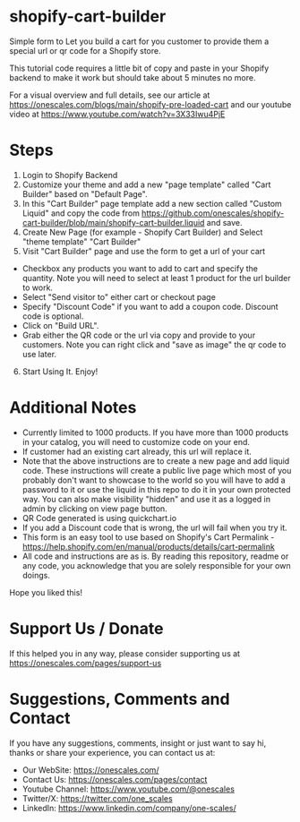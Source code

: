 # shopify-cart-builder
Simple form to Let you build a cart for you customer to provide them a special url or qr code for a Shopify store.

This tutorial code requires a little bit of copy and paste in your Shopify backend to make it work but should take about 5 minutes no more.

For a visual overview and full details, see our article at https://onescales.com/blogs/main/shopify-pre-loaded-cart and our youtube video at https://www.youtube.com/watch?v=3X33Iwu4PjE

# Steps

1. Login to Shopify Backend
2. Customize your theme and add a new "page template" called "Cart Builder" based on "Default Page".
3. In this "Cart Builder" page template add a new section called "Custom Liquid" and copy the code from https://github.com/onescales/shopify-cart-builder/blob/main/shopify-cart-builder.liquid and save.
4. Create New Page (for example - Shopify Cart Builder) and Select "theme template" "Cart Builder"
5. Visit "Cart Builder" page and use the form to get a url of your cart
- Checkbox any products you want to add to cart and specify the quantity. Note you will need to select at least 1 product for the url builder to work.
- Select "Send visitor to" either cart or checkout page
- Specify "Discount Code" if you want to add a coupon code. Discount code is optional.
- Click on "Build URL".
- Grab either the QR code or the url via copy and provide to your customers. Note you can right click and "save as image" the qr code to use later.
6. Start Using It. Enjoy!

# Additional Notes
- Currently limited to 1000 products. If you have more than 1000 products in your catalog, you will need to customize code on your end.
- If customer had an existing cart already, this url will replace it.
- Note that the above instructions are to create a new page and add liquid code. These instructions will create a public live page which most of you probably don't want to showcase to the world so you will have to add a password to it or use the liquid in this repo to do it in your own protected way. You can also make visibility "hidden" and use it as a logged in admin by clicking on view page button.
- QR Code generated is using quickchart.io
- If you add a Discount code that is wrong, the url will fail when you try it.
- This form is an easy tool to use based on Shopify's Cart Permalink - https://help.shopify.com/en/manual/products/details/cart-permalink
- All code and instructions are as is. By reading this repository, readme or any code, you acknowledge that you are solely responsible for your own doings.

Hope you liked this!

# Support Us / Donate
If this helped you in any way, please consider supporting us at https://onescales.com/pages/support-us

# Suggestions, Comments and Contact
If you have any suggestions, comments, insight or just want to say hi, thanks or share your experience, you can contact us at:
- Our WebSite: https://onescales.com/
- Contact Us: https://onescales.com/pages/contact
- Youtube Channel: https://www.youtube.com/@onescales
- Twitter/X: https://twitter.com/one_scales
- LinkedIn: https://www.linkedin.com/company/one-scales/





